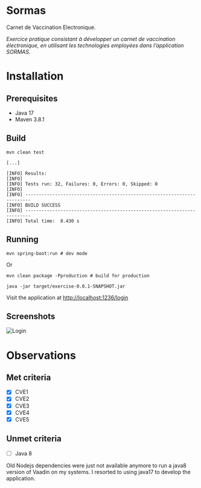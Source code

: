 Sormas
==========
Carnet de Vaccination Electronique.

_Exercice pratique consistant à développer un carnet de vaccination électronique, en utilisant les technologies
employées dans l’application SORMAS._

# Installation

## Prerequisites

- Java 17
- Maven 3.8.1

## Build

    mvn clean test

    [...]

    [INFO] Results:
    [INFO]
    [INFO] Tests run: 32, Failures: 0, Errors: 0, Skipped: 0
    [INFO]
    [INFO] ------------------------------------------------------------------------
    [INFO] BUILD SUCCESS
    [INFO] ------------------------------------------------------------------------
    [INFO] Total time:  8.430 s

## Running

    mvn spring-boot:run # dev mode

Or

    mvn clean package -Pproduction # build for production

    java -jar target/exercise-0.0.1-SNAPSHOT.jar

Visit the application at [http://localhost:1236/login](http://localhost:1236/login)

## Screenshots

![Login](screenshots/login.png)

# Observations

## Met criteria

- [x] CVE1
- [x] CVE2
- [x] CVE3
- [x] CVE4
- [x] CVE5

## Unmet criteria

- [ ] Java 8

Old Nodejs dependencies were just not available anymore to run a java8 version of Vaadin on my systems. I resorted to using
java17 to develop the application.